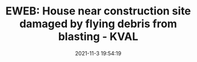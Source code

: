 ---
"title": "EWEB: House near construction site damaged by flying debris from blasting - KVAL"
"date": "2021-11-3 19:54:19"
"feed_name": "GOOGLENEWSCONSTRUCTION"
"feed_website": "https://news.google.com/search?q=construction%2Bincident&hl=en-US&gl=US&ceid=US:en"
"feed_rss": "https://news.google.com/rss/search?q=construction%2Bincident&hl=en-US&gl=US&ceid=US:en"
"link": "https://kval.com/news/local/eweb-house-near-construction-site-damaged-by-flying-debris-from-blasting"
"source": "{'href': 'https://kval.com', 'title': 'KVAL'}"
"file": "_posts/2021-1-1-53aa22f7c0cd06f63f62816861c33ef8578c6e4a.md"
"accident": "1"
"drilling": "0"
"dead": "0"
"injured": "0"
"arrested": "0"
"place": "unknown place"
"where": "unknown site"
"causes": "unknown"
"place_uri": "unknown place"
---